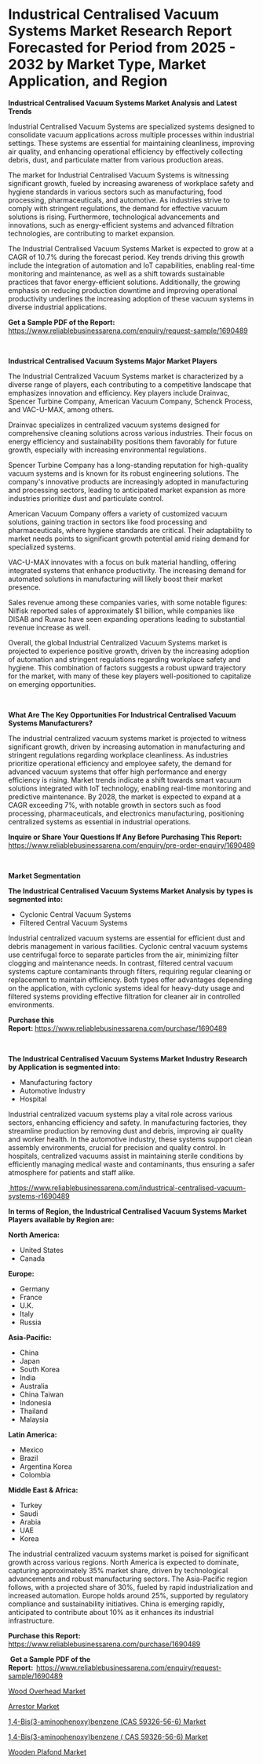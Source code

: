 <p><h1>Industrical Centralised Vacuum Systems Market Research Report Forecasted for Period from 2025 -  2032 by Market Type, Market Application, and Region</h1></p><p><strong>Industrical Centralised Vacuum Systems Market Analysis and Latest Trends</strong></p>
<p><p>Industrial Centralised Vacuum Systems are specialized systems designed to consolidate vacuum applications across multiple processes within industrial settings. These systems are essential for maintaining cleanliness, improving air quality, and enhancing operational efficiency by effectively collecting debris, dust, and particulate matter from various production areas.</p><p>The market for Industrial Centralised Vacuum Systems is witnessing significant growth, fueled by increasing awareness of workplace safety and hygiene standards in various sectors such as manufacturing, food processing, pharmaceuticals, and automotive. As industries strive to comply with stringent regulations, the demand for effective vacuum solutions is rising. Furthermore, technological advancements and innovations, such as energy-efficient systems and advanced filtration technologies, are contributing to market expansion.</p><p>The Industrial Centralised Vacuum Systems Market is expected to grow at a CAGR of 10.7% during the forecast period. Key trends driving this growth include the integration of automation and IoT capabilities, enabling real-time monitoring and maintenance, as well as a shift towards sustainable practices that favor energy-efficient solutions. Additionally, the growing emphasis on reducing production downtime and improving operational productivity underlines the increasing adoption of these vacuum systems in diverse industrial applications.</p></p>
<p><strong>Get a Sample PDF of the Report:&nbsp;</strong> <a href="https://www.reliablebusinessarena.com/enquiry/request-sample/1690489?utm_campaign=1905&utm_medium=2&utm_source=Github&utm_content=ia&utm_term=06012025&utm_id=industrical-centralised-vacuum-systems">https://www.reliablebusinessarena.com/enquiry/request-sample/1690489</a></p>
<p>&nbsp;</p>
<p><strong>Industrical Centralised Vacuum Systems Major Market Players</strong></p>
<p><p>The Industrial Centralized Vacuum Systems market is characterized by a diverse range of players, each contributing to a competitive landscape that emphasizes innovation and efficiency. Key players include Drainvac, Spencer Turbine Company, American Vacuum Company, Schenck Process, and VAC-U-MAX, among others.</p><p>Drainvac specializes in centralized vacuum systems designed for comprehensive cleaning solutions across various industries. Their focus on energy efficiency and sustainability positions them favorably for future growth, especially with increasing environmental regulations.</p><p>Spencer Turbine Company has a long-standing reputation for high-quality vacuum systems and is known for its robust engineering solutions. The company's innovative products are increasingly adopted in manufacturing and processing sectors, leading to anticipated market expansion as more industries prioritize dust and particulate control.</p><p>American Vacuum Company offers a variety of customized vacuum solutions, gaining traction in sectors like food processing and pharmaceuticals, where hygiene standards are critical. Their adaptability to market needs points to significant growth potential amid rising demand for specialized systems.</p><p>VAC-U-MAX innovates with a focus on bulk material handling, offering integrated systems that enhance productivity. The increasing demand for automated solutions in manufacturing will likely boost their market presence.</p><p>Sales revenue among these companies varies, with some notable figures: Nilfisk reported sales of approximately $1 billion, while companies like DISAB and Ruwac have seen expanding operations leading to substantial revenue increase as well.</p><p>Overall, the global Industrial Centralized Vacuum Systems market is projected to experience positive growth, driven by the increasing adoption of automation and stringent regulations regarding workplace safety and hygiene. This combination of factors suggests a robust upward trajectory for the market, with many of these key players well-positioned to capitalize on emerging opportunities.</p></p>
<p>&nbsp;</p>
<p><strong>What Are The Key Opportunities For Industrical Centralised Vacuum Systems Manufacturers?</strong></p>
<p><p>The industrial centralized vacuum systems market is projected to witness significant growth, driven by increasing automation in manufacturing and stringent regulations regarding workplace cleanliness. As industries prioritize operational efficiency and employee safety, the demand for advanced vacuum systems that offer high performance and energy efficiency is rising. Market trends indicate a shift towards smart vacuum solutions integrated with IoT technology, enabling real-time monitoring and predictive maintenance. By 2028, the market is expected to expand at a CAGR exceeding 7%, with notable growth in sectors such as food processing, pharmaceuticals, and electronics manufacturing, positioning centralized systems as essential in industrial operations.</p></p>
<p><strong>Inquire or Share Your Questions If Any Before Purchasing This Report:</strong> <a href="https://www.reliablebusinessarena.com/enquiry/pre-order-enquiry/1690489?utm_campaign=1905&utm_medium=2&utm_source=Github&utm_content=ia&utm_term=06012025&utm_id=industrical-centralised-vacuum-systems">https://www.reliablebusinessarena.com/enquiry/pre-order-enquiry/1690489</a></p>
<p>&nbsp;</p>
<p><strong>Market Segmentation</strong></p>
<p><strong>The Industrical Centralised Vacuum Systems Market Analysis by types is segmented into:</strong></p>
<p><ul><li>Cyclonic Central Vacuum Systems</li><li>Filtered Central Vacuum Systems</li></ul></p>
<p><p>Industrial centralized vacuum systems are essential for efficient dust and debris management in various facilities. Cyclonic central vacuum systems use centrifugal force to separate particles from the air, minimizing filter clogging and maintenance needs. In contrast, filtered central vacuum systems capture contaminants through filters, requiring regular cleaning or replacement to maintain efficiency. Both types offer advantages depending on the application, with cyclonic systems ideal for heavy-duty usage and filtered systems providing effective filtration for cleaner air in controlled environments.</p></p>
<p><strong>Purchase this Report:&nbsp;</strong><a href="https://www.reliablebusinessarena.com/purchase/1690489?utm_campaign=1905&utm_medium=2&utm_source=Github&utm_content=ia&utm_term=06012025&utm_id=industrical-centralised-vacuum-systems">https://www.reliablebusinessarena.com/purchase/1690489</a></p>
<p>&nbsp;</p>
<p><strong>The Industrical Centralised Vacuum Systems Market Industry Research by Application is segmented into:</strong></p>
<p><ul><li>Manufacturing factory</li><li>Automotive Industry</li><li>Hospital</li></ul></p>
<p><p>Industrial centralized vacuum systems play a vital role across various sectors, enhancing efficiency and safety. In manufacturing factories, they streamline production by removing dust and debris, improving air quality and worker health. In the automotive industry, these systems support clean assembly environments, crucial for precision and quality control. In hospitals, centralized vacuums assist in maintaining sterile conditions by efficiently managing medical waste and contaminants, thus ensuring a safer atmosphere for patients and staff alike.</p></p>
<p><a href="https://www.reliablebusinessarena.com/industrical-centralised-vacuum-systems-r1690489?utm_campaign=1905&utm_medium=2&utm_source=Github&utm_content=ia&utm_term=06012025&utm_id=industrical-centralised-vacuum-systems">&nbsp;https://www.reliablebusinessarena.com/industrical-centralised-vacuum-systems-r1690489</a></p>
<p><strong>In terms of Region, the Industrical Centralised Vacuum Systems Market Players available by Region are:</strong></p>
<p>
    <p> <strong> North America: </strong>
        <ul>
            <li>United States</li>
            <li>Canada</li>
        </ul>
        </p> 
    <p> <strong> Europe: </strong>
        <ul>
            <li>Germany</li>
            <li>France</li>
            <li>U.K.</li>
            <li>Italy</li>
            <li>Russia</li>
        </ul>
        </p> 
    <p> <strong> Asia-Pacific: </strong>
        <ul>
            <li>China</li>
            <li>Japan</li>
            <li>South Korea</li>
            <li>India</li>
            <li>Australia</li>
            <li>China Taiwan</li>
            <li>Indonesia</li>
            <li>Thailand</li>
            <li>Malaysia</li>
        </ul>
        </p> 
    <p> <strong> Latin America: </strong>
        <ul>
            <li>Mexico</li>
            <li>Brazil</li>
            <li>Argentina Korea</li>
            <li>Colombia</li>
        </ul>
        </p> 
    <p> <strong> Middle East & Africa: </strong>
        <ul>
            <li>Turkey</li>
            <li>Saudi</li>
            <li>Arabia</li>
            <li>UAE</li>
            <li>Korea</li>
        </ul>
    </p>
    </p>
<p><p>The industrial centralized vacuum systems market is poised for significant growth across various regions. North America is expected to dominate, capturing approximately 35% market share, driven by technological advancements and robust manufacturing sectors. The Asia-Pacific region follows, with a projected share of 30%, fueled by rapid industrialization and increased automation. Europe holds around 25%, supported by regulatory compliance and sustainability initiatives. China is emerging rapidly, anticipated to contribute about 10% as it enhances its industrial infrastructure.</p></p>
<p><strong>Purchase this Report: </strong><a href="https://www.reliablebusinessarena.com/purchase/1690489?utm_campaign=1905&utm_medium=2&utm_source=Github&utm_content=ia&utm_term=06012025&utm_id=industrical-centralised-vacuum-systems">https://www.reliablebusinessarena.com/purchase/1690489</a></p>
<p>&nbsp;<strong>Get a Sample PDF of the Report:&nbsp;&nbsp;</strong><a href="https://www.reliablebusinessarena.com/enquiry/request-sample/1690489?utm_campaign=1905&utm_medium=2&utm_source=Github&utm_content=ia&utm_term=06012025&utm_id=industrical-centralised-vacuum-systems">https://www.reliablebusinessarena.com/enquiry/request-sample/1690489</a></p>
<p><strong></strong></p>
<p><p><a href="https://www.linkedin.com/pulse/detailed-wood-overhead-market-trend-analysis-projected-124-crfff?utm_campaign=1905&utm_medium=2&utm_source=Github&utm_content=ia&utm_term=06012025&utm_id=industrical-centralised-vacuum-systems">Wood Overhead Market</a></p><p><a href="https://www.linkedin.com/pulse/future-arrestor-market-revenue-worth-cagr-15-from-2025-2032-vql8c?utm_campaign=1905&utm_medium=2&utm_source=Github&utm_content=ia&utm_term=06012025&utm_id=industrical-centralised-vacuum-systems">Arrestor Market</a></p><p><a href="https://github.com/chongseney974/Market-Research-Report-List-1/blob/main/14-bis3-aminophenoxybenzene-cas-59326-56-6-market.md?utm_campaign=1905&utm_medium=2&utm_source=Github&utm_content=ia&utm_term=06012025&utm_id=industrical-centralised-vacuum-systems">1,4-Bis(3-aminophenoxy)benzene (CAS 59326-56-6) Market</a></p><p><a href="https://github.com/mabutironaldo/Market-Research-Report-List-6/blob/main/14-bis3-aminophenoxybenzene-cas-59326-56-6-market.md?utm_campaign=1905&utm_medium=2&utm_source=Github&utm_content=ia&utm_term=06012025&utm_id=industrical-centralised-vacuum-systems">1,4-Bis(3-aminophenoxy)benzene ( CAS 59326-56-6) Market</a></p><p><a href="https://www.linkedin.com/pulse/study-forecastingthe-globalwooden-plafond-market-growingat-msokf?utm_campaign=1905&utm_medium=2&utm_source=Github&utm_content=ia&utm_term=06012025&utm_id=industrical-centralised-vacuum-systems">Wooden Plafond Market</a></p></p>